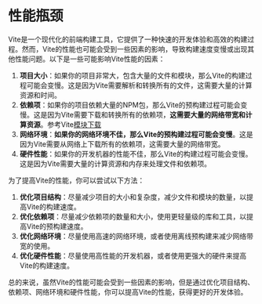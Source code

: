 # 性能瓶颈

Vite是一个现代化的前端构建工具，它提供了一种快速的开发体验和高效的构建过程。然而，Vite的性能也可能会受到一些因素的影响，导致构建速度变慢或出现其他性能问题。以下是一些可能影响Vite性能的因素：

1. **项目大小**：如果你的项目非常大，包含大量的文件和模块，那么Vite的构建过程可能会变慢。这是因为Vite需要解析和转换所有的文件，这需要大量的计算资源和时间。
2. **依赖项**：如果你的项目依赖大量的NPM包，那么Vite的预构建过程可能会变慢。这是因为Vite需要下载和转换所有的依赖项，**这需要大量的网络带宽和计算资源**。参考Vite[模块下载](vite-gong-neng-te-xing.md#mo-kuai-jia-zai)
3. **网络环境**：**如果你的网络环境不佳，那么Vite的预构建过程可能会变慢**。这是因为Vite需要从网络上下载所有的依赖项，这需要大量的网络带宽。
4. **硬件性能**：如果你的开发机器的性能不佳，那么Vite的构建过程可能会变慢。这是因为Vite需要大量的计算资源和内存来处理文件和依赖项。

为了提高Vite的性能，你可以尝试以下方法：

1. **优化项目结构**：尽量减少项目的大小和复杂度，减少文件和模块的数量，以提高Vite的构建速度。
2. **优化依赖项**：尽量减少依赖项的数量和大小，使用更轻量级的库和工具，以提高Vite的预构建速度。
3. **优化网络环境**：尽量使用高速的网络环境，或者使用离线预构建来减少网络带宽的使用。
4. **优化硬件性能**：尽量使用高性能的开发机器，或者使用更强大的硬件来提高Vite的构建速度。

总的来说，虽然Vite的性能可能会受到一些因素的影响，但是通过优化项目结构、依赖项、网络环境和硬件性能，你可以提高Vite的性能，获得更好的开发体验。
